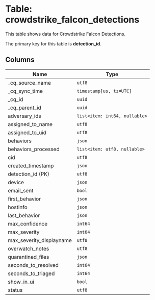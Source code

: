 # Table: crowdstrike_falcon_detections

This table shows data for Crowdstrike Falcon Detections.

The primary key for this table is **detection_id**.

## Columns

| Name          | Type          |
| ------------- | ------------- |
|_cq_source_name|`utf8`|
|_cq_sync_time|`timestamp[us, tz=UTC]`|
|_cq_id|`uuid`|
|_cq_parent_id|`uuid`|
|adversary_ids|`list<item: int64, nullable>`|
|assigned_to_name|`utf8`|
|assigned_to_uid|`utf8`|
|behaviors|`json`|
|behaviors_processed|`list<item: utf8, nullable>`|
|cid|`utf8`|
|created_timestamp|`json`|
|detection_id (PK)|`utf8`|
|device|`json`|
|email_sent|`bool`|
|first_behavior|`json`|
|hostinfo|`json`|
|last_behavior|`json`|
|max_confidence|`int64`|
|max_severity|`int64`|
|max_severity_displayname|`utf8`|
|overwatch_notes|`utf8`|
|quarantined_files|`json`|
|seconds_to_resolved|`int64`|
|seconds_to_triaged|`int64`|
|show_in_ui|`bool`|
|status|`utf8`|